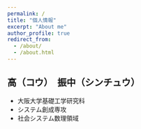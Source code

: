 ```yaml
---
permalink: /
title: "個人情報"
excerpt: "About me"
author_profile: true
redirect_from: 
  - /about/
  - /about.html
---
```


## 高（コウ）　振中（シンチュウ）

- 大阪大学基礎工学研究科
- システム創成専攻
- 社会システム数理領域
